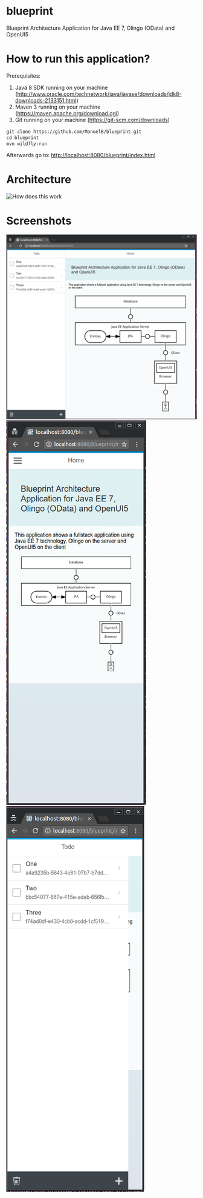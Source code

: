 # blueprint
Blueprint Architecture Application for Java EE 7, Olingo (OData) and OpenUI5

# How to run this application?

Prerequisites:

1. Java 8 SDK running on your machine (http://www.oracle.com/technetwork/java/javase/downloads/jdk8-downloads-2133151.html)
2. Maven 3 running on your machine (https://maven.apache.org/download.cgi)
3. Git running on your machine (https://git-scm.com/downloads)


```
git clone https://github.com/ManuelB/blueprint.git
cd blueprint
mvn wildfly:run
```

Afterwards go to:
<http://localhost:8080/blueprint/index.html>

# Architecture

![How does this work](https://editor.signavio.com/p/model/13c1f64109a541719fba650d0f717d78/png?inline&authkey=61a20c359cd2ba789477181175b5b22f47788194596d3a96392e6dea9eacd)

# Screenshots

![Desktop](/src/site/resources/img/Desktop-Screenshot.png?raw=true "Desktop")
![Phone1](/src/site/resources/img/Phone1-Screenshot.png?raw=true "Desktop")
![Phone2](/src/site/resources/img/Phone2-Screenshot.png?raw=true "Desktop")
